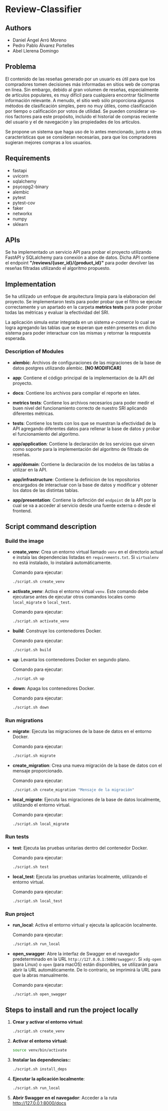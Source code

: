 # Review-Classifier

## Authors

- Daniel Ángel Arró Moreno
- Pedro Pablo Álvarez Portelles
- Abel Llerena Domingo


## Problema

El contenido de las reseñas generado por un usuario es útil para que los compradores tomen decisiones
más informadas en sitios web de compras en lı́nea. Sin embargo, debido al gran volumen de reseñas,
especialmente de artı́culos populares, es muy difı́cil para cualquiera encontrar fácilmente información
relevante. A menudo, el sitio web sólo proporciona algunos métodos de clasificación simples, pero no
muy útiles, como clasificación por tiempo o calificación por votos de utilidad. Se pueden considerar va-
rios factores para este propósito, incluido el historial de compras reciente del usuario y el de navegación
y las propiedades de los artı́culos.

Se propone un sistema que haga uso de lo antes mencionado, junto a otras caracterı́sticas que se consideran
necesarias, para que los compradores sugieran mejores compras a los usuarios.


## Requirements

- fastapi
- uvicorn
- sqlalchemy
- psycopg2-binary
- alembic
- pytest
- pytest-cov
- faker
- networkx
- numpy
- sklearn

## APIs

Se ha implementado un servicio API para probar el proyecto utilizando FastAPI y SQLalchemy para conexión a abse de datos. Dicha API contiene el endpoint __"/reviews/{user_id}/{product_id}"__ para poder devolver las reseñas filtradas utilizando el algoritmo propuesto.

## Implementation

Se ha utilizado un enfoque de arquitectura limpia para la elaboracion del proyecto. Se implementaron tests para poder probar que el filtro se ejecute correctamente y un apartado en la carpeta **metrics tests** para poder probar todas las métricas y evaluar la efectividad del SRI.

La aplicación simula estar integrada en un sistema _e-comerce_ lo cual se logra agregando las tablas que se esperan que estén presentes en dicho sistema para poder interactuar con las mismas y retornar la respuesta esperada.

### Description of Modules

- **alembic**: Archivos de configuraciones de las migraciones de la base de datos postgres utilizando alembic. **[NO MODIFICAR]**

- **app**: Contiene el código principal de la implementacion de la API del proyecto.

- **docs**: Contiene los archivos para compilar el reporte en latex.

- **metrics tests**: Contiene los archivos necesarios para poder medir el buen nivel del funcionamiento correcto de nuestro SRI aplicando diferentes métricas.

- **tests**: Contiene los tests con los que se muestran la efectividad de la API agregando diferentes datos para rellenar la base de datos y probar el funcionamiento del algoritmo.

- **app/application**: Contiene la declaración de los servicios que sirven como soporte para la implementación del algoritmo de filtrado de reseñas.

- **app/domain**: Contiene la declaración de los modelos de las tablas a utilizar en la API.

- **app/infrastructure**: Contiene la definicion de los repositorios encargados de interactuar con la base de datos y modificar y obtener los datos de las distintas tablas.

- **app/presentation**: Contiene la definción del `endpoint` de la API por la cual se va a acceder al servicio desde una fuente externa o desde el frontend.

## Script command description

### Build the image

- **create_venv**: Crea un entorno virtual llamado `venv` en el directorio actual e instala las dependencias listadas en `requirements.txt`. Si `virtualenv` no está instalado, lo instalará automáticamente.
  
  Comando para ejecutar:
  ```bash
  ./script.sh create_venv
  ```

- **activate_venv**: Activa el entorno virtual `venv`. Este comando debe ejecutarse antes de ejecutar otros comandos locales como `local_migrate` o `local_test`.

  Comando para ejecutar:
  ```bash
  ./script.sh activate_venv
  ```

- **build**: Construye los contenedores Docker.

  Comando para ejecutar:
  ```bash
  ./script.sh build
  ```

- **up**: Levanta los contenedores Docker en segundo plano.

  Comando para ejecutar:
  ```bash
  ./script.sh up
  ```

- **down**: Apaga los contenedores Docker.

  Comando para ejecutar:
  ```bash
  ./script.sh down
  ```

### Run migrations

- **migrate**: Ejecuta las migraciones de la base de datos en el entorno Docker.

  Comando para ejecutar:
  ```bash
  ./script.sh migrate
  ```

- **create_migration**: Crea una nueva migración de la base de datos con el mensaje proporcionado.

  Comando para ejecutar:
  ```bash
  ./script.sh create_migration "Mensaje de la migración"
  ```

- **local_migrate**: Ejecuta las migraciones de la base de datos localmente, utilizando el entorno virtual.

  Comando para ejecutar:
  ```bash
  ./script.sh local_migrate
  ```

### Run tests

- **test**: Ejecuta las pruebas unitarias dentro del contenedor Docker.

  Comando para ejecutar:
  ```bash
  ./script.sh test
  ```

- **local_test**: Ejecuta las pruebas unitarias localmente, utilizando el entorno virtual.

  Comando para ejecutar:
  ```bash
  ./script.sh local_test
  ```

### Run project

- **run_local**: Activa el entorno virtual y ejecuta la aplicación localmente. 

  Comando para ejecutar:
  ```bash
  ./script.sh run_local
  ```

- **open_swagger**: Abre la interfaz de Swagger en el navegador predeterminado en la URL `http://127.0.0.1:5000/swagger/`. Si `xdg-open` (para Linux) o `open` (para macOS) están disponibles, se utilizarán para abrir la URL automáticamente. De lo contrario, se imprimirá la URL para que la abras manualmente.

  Comando para ejecutar:
  ```bash
  ./script.sh open_swagger
  ```

## Steps to install and run the project locally

1. **Crear y activar el entorno virtual**:
   ```bash
   ./script.sh create_venv
   ```

2. **Activar el entorno virtual:**
    ```bash
   source venv/bin/activate
   ```

3. **Instalar las dependencias::**
    ```bash
   ./script.sh install_deps
   ```

4. **Ejecutar la aplicación localmente**:
   ```bash
   ./script.sh run_local
   ```

5. **Abrir Swagger en el navegador**:
   Acceder a la ruta http://127.0.0.1:8000/docs
